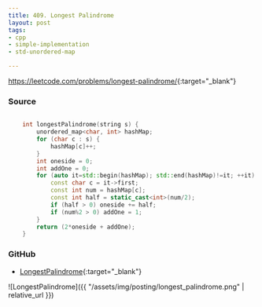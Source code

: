 ```yaml
---
title: 409. Longest Palindrome
layout: post
tags:
- cpp
- simple-implementation
- std-unordered-map

---
```


<https://leetcode.com/problems/longest-palindrome/>{:target="_blank"}

### Source

```cpp

    int longestPalindrome(string s) {
        unordered_map<char, int> hashMap;
        for (char c : s) {
            hashMap[c]++;
        }
        int oneside = 0;
        int addOne = 0;
        for (auto it=std::begin(hashMap); std::end(hashMap)!=it; ++it) {
            const char c = it->first;
            const int num = hashMap[c];
            const int half = static_cast<int>(num/2);
            if (half > 0) oneside += half;
            if (num%2 > 0) addOne = 1;
        }
        return (2*oneside + addOne);
    }


```

### GitHub

- [LongestPalindrome](<https://github.com/coolwindjo/algoguru/tree/master/_posts/Done/LongestPalindrome>){:target="_blank"}

![LongestPalindrome]({{ "/assets/img/posting/longest_palindrome.png" | relative_url }})
